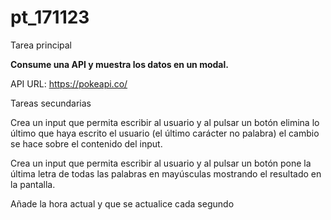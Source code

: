 # pt_171123

Tarea principal

**Consume una API y muestra los datos en un modal.**


API URL: https://pokeapi.co/


Tareas secundarias

Crea un input que permita escribir al usuario y al pulsar un botón elimina lo último que haya escrito el usuario (el último carácter no palabra) el cambio se hace sobre el contenido del input.

Crea un input que permita escribir al usuario y al pulsar un botón pone la última letra de todas las palabras en mayúsculas mostrando el resultado en la pantalla.

Añade la hora actual y que se actualice cada segundo